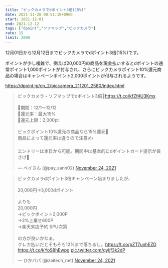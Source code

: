 ```yaml
---
title: "ビックカメラでdポイント3倍(15%)"
date: 2021-11-28 00:51:18+0900
start: 2021-12-01
end: 2021-12-12
tags: ["dpoint","ソフマップ","ビックカメラ"]
rate: 15
limit: 2000
---
```


12月01日から12月12日までビックカメラでdポイント3倍(15%)です。

ポイントが少し複雑で、例えば20,000円の商品を現金払いするとdポイントの通常ポイント1,000ポイントが付与され、さらにビックカメラポイント10%還元商品の場合はキャンペーンポイント2,000ポイントが付与されるようです。

https://dpoint.jp/cp_2/biccamera_211201_2580/index.html

<blockquote class="twitter-tweet"><p lang="ja" dir="ltr">ビックカメラ・ソフマップでdポイント3倍🙌<a href="https://t.co/kfZf4U3Kmx">https://t.co/kfZf4U3Kmx</a><br><br>🔻期間：12/1〜12/12<br>🔻還元率：最大15%<br>🔻還元上限：2,000pt<br><br>ビックポイント10%還元の商品なら15%還元🎉<br>商品によって還元率は違うので注意✍️<br><br>エントリーは本日から可能。期間中は基本的にdポイントカード提示が良さげ🥳</p>&mdash; ペイさん (@pay_sann02) <a href="https://twitter.com/pay_sann02/status/1463434340809928710?ref_src=twsrc%5Etfw">November 24, 2021</a></blockquote> <script async src="https://platform.twitter.com/widgets.js" charset="utf-8"></script>
<blockquote class="twitter-tweet"><p lang="ja" dir="ltr">ビックカメラdポイント3倍キャンペーン始まりましたが、<br><br>20,000円→3,000dポイント<br><br>よりも<br>20,000円<br>→ビックポイント2,000P<br>→3%上乗せ600P<br>→楽天来店予約 SPU次第<br><br>の方が良いかなぁ。<br>クレカ払いだとそもそも12%まで落ちるし。<a href="https://t.co/pZT7uohEZD">https://t.co/pZT7uohEZD</a> <a href="https://t.co/kYoS8hEwpg">https://t.co/kYoS8hEwpg</a> <a href="https://t.co/qyIjf3k2dP">pic.twitter.com/qyIjf3k2dP</a></p>&mdash; ひかパパ (@zaitech_net) <a href="https://twitter.com/zaitech_net/status/1463473201543925763?ref_src=twsrc%5Etfw">November 24, 2021</a></blockquote> <script async src="https://platform.twitter.com/widgets.js" charset="utf-8"></script>
